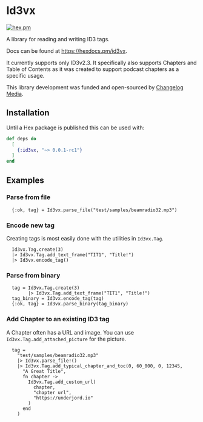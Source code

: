 # Id3vx

[![hex.pm](https://img.shields.io/hexpm/v/id3vx.svg)](https://hex.pm/packages/id3vx)

A library for reading and writing ID3 tags.

Docs can be found at <https://hexdocs.pm/id3vx>.

It currently supports only ID3v2.3. It specifically also supports Chapters and Table of Contents as it was created to support podcast chapters as a specific usage.

This library development was funded and open-sourced by [Changelog Media](https://changelog.com).

## Installation

Until a Hex package is published this can be used with:

```elixir
def deps do
  [
    {:id3vx, "~> 0.0.1-rc1"}
  ]
end
```

  ## Examples

  ### Parse from file

      {:ok, tag} = Id3vx.parse_file("test/samples/beamradio32.mp3")

  ### Encode new tag

  Creating tags is most easily done with the utilities in `Id3vx.Tag`.

      Id3vx.Tag.create(3)
      |> Id3vx.Tag.add_text_frame("TIT1", "Title!")
      |> Id3vx.encode_tag()

  ### Parse from binary

      tag = Id3vx.Tag.create(3)
            |> Id3vx.Tag.add_text_frame("TIT1", "Title!")
      tag_binary = Id3vx.encode_tag(tag)
      {:ok, tag} = Id3vx.parse_binary(tag_binary)

  ### Add Chapter to an existing ID3 tag

  A Chapter often has a URL and image. You can use `Id3vx.Tag.add_attached_picture` for the picture.

      tag =
        "test/samples/beamradio32.mp3"
        |> Id3vx.parse_file!()
        |> Id3vx.Tag.add_typical_chapter_and_toc(0, 60_000, 0, 12345,
          "A Great Title",
          fn chapter ->
            Id3vx.Tag.add_custom_url(
              chapter,
              "chapter url",
              "https://underjord.io"
            )
          end
        )
